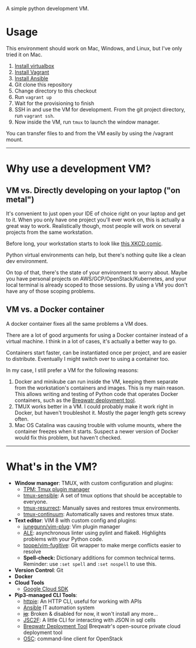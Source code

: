 A simple python development VM.

# Usage

This environment should work on Mac, Windows, and Linux, but I've only tried it
on Mac.

1. [Install virtualbox](https://www.virtualbox.org/wiki/Downloads)
1. [Install Vagrant](https://www.vagrantup.com/downloads.html)
1. [Install Ansible](https://docs.ansible.com/ansible/latest/installation_guide/intro_installation.html)
1. Git clone this repository
1. Change directory to this checkout
1. Run `vagrant up`
1. Wait for the provisioning to finish
1. SSH in and use the VM for development.
   From the git project directory, run `vagrant ssh`.
1. Now inside the VM, run `tmux` to launch the window manager.


You can transfer files to and from the VM easily by using the /vagrant mount.


---


# Why use a development VM?

## VM vs. Directly developing on your laptop ("on metal")

It's convenient to just open your IDE of choice right on your laptop and get to
it. When you only have one project you'll ever work on, this is actually a
great way to work. Realistically though, most people will work on several
projects from the same workstation.

Before long, your workstation starts to look like [this XKCD comic](https://xkcd.com/1987/).

Python virtual environments can help, but there's nothing quite like a clean
dev environment.

On top of that, there's the state of your environment to worry about. Maybe you
have personal projects on AWS/GCP/OpenStack/Kubernetes, and your local terminal
is already scoped to those sessions. By using a VM you don't have any of those
scoping problems.


## VM vs. a Docker container

A docker container fixes all the same problems a VM does.

There are a lot of good arguments for using a Docker container instead of a
virtual machine. I think in a lot of cases, it's actually a better way to go.

Containers start faster, can be instantiated once per project, and are easier
to distribute. Eventually I might switch over to using a container too.

In my case, I still prefer a VM for the following reasons:

1. Docker and minikube can run inside the VM, keeping them separate from the
   workstation's containers and images. This is my main reason. This allows
   writing and testing of Python code that operates Docker containers, such as
   the [Breqwatr deployment tool](https://github.com/breqwatr/breqwatr-deployment-tool).
1. TMUX works better in a VM. I could probably make it work right in Docker,
   but haven't troubleshot it. Mostly the pager length gets screwy often.
1. Mac OS Catalina was causing trouble with volume mounts, where the
   container freezes when it starts. Suspect a newer version of Docker would
   fix this problem, but haven't checked.


---


# What's in the VM?

- **Window manager**: TMUX, with custom configuration and plugins:
    - [TPM: Tmux plugin manager](https://github.com/tmux-plugins/tpm)
    - [tmux-sensible](https://github.com/tmux-plugins/tmux-sensible):
      A set of tmux options that should be acceptable to everyone.
    - [tmux-resurrect](https://github.com/tmux-plugins/tmux-resurrect):
      Manually saves and restores tmux environments.
    - [tmux-continuum](https://github.com/tmux-plugins/tmux-continuum):
      Automatically saves and restores tmux state.
- **Text editor**: VIM 8 with custom config and plugins:
    - [junegunn/vim-plug](https://github.com/junegunn/vim-plug):
      Vim plugin manager
    - [ALE](https://github.com/dense-analysis/ale):
      asynchronous linter using pylint and flake8. Highlights problems with
      your Python code.
    - [tpope/vim-fugitive](https://github.com/tpope/vim-fugitive):
      Git wrapper to make merge conflicts easier to resolve
    - **Spell-check:** Dictionary additions for common technical terms.
      Reminder: use `:set spell` and `:set nospell` to use this.
- **Version Control**: Git
- **Docker**
- **Cloud Tools**
    - [Google Cloud SDK](https://cloud.google.com/sdk/docs/)
- **Pip3-managed CLI Tools**:
    - [httpie](https://pypi.org/project/httpie/):
      An HTTP CLI, useful for working with APIs
    - [Ansible](https://pypi.org/project/ansible/) IT automation system
    - ~~[jq](https://pypi.org/project/jq/)~~:
      Broken & disabled for now, it won't install any more...
    - [JSC2F](https://pypi.org/project/jsc2f/):
      A little CLI for interacting with JSON in sql cells
    - [Breqwatr Deployment Tool](https://pypi.org/project/breqwatr-deployment-tool/)
      Breqwatr's open-source private cloud deployment tool
    - [OSC](https://pypi.org/project/python-openstackclient/):
      command-line client for OpenStack
